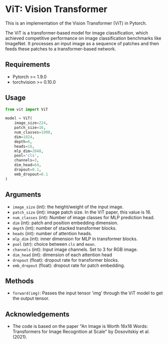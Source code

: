 # ViT: Vision Transformer

This is an implementation of the Vision Transformer (ViT) in Pytorch.

The ViT is a transformer-based model for image classification, which achieved competitive performance on image classification benchmarks like ImageNet. It processes an input image as a sequence of patches and then feeds these patches to a transformer-based network.

## Requirements

- Pytorch >= 1.9.0
- torchvision >= 0.10.0

## Usage

```python
from vit import ViT

model = ViT(
    image_size=224,
    patch_size=16,
    num_classes=1000,
    dim=1024,
    depth=6,
    heads=16,
    mlp_dim=2048,
    pool='cls',
    channels=3,
    dim_head=64,
    dropout=0.1,
    emb_dropout=0.1
)

```

## Arguments

- `image_size` (int): the height/weight of the input image.
- `patch_size` (int): image patch size. In the ViT paper, this value is 16.
- `num_classes` (int): Number of image classes for MLP prediction head.
- `dim` (int): patch and position embedding dimension.
- `depth` (int): number of stacked transformer blocks.
- `heads` (int): number of attention heads.
- `mlp_dim` (int): inner dimension for MLP in transformer blocks.
- `pool` (str): choice between `cls` and `mean`.
- `channels` (int): Input image channels. Set to 3 for RGB image.
- `dim_head` (int): dimension of each attention head
- `dropout` (float): dropout rate for transformer blocks.
- `emb_dropout` (float): dropout rate for patch embedding.

## Methods

- `forward(img)`: Passes the input tensor 'img' through the ViT model to get the output tensor.

## Acknowledgements

- The code is based on the paper "An Image is Worth 16x16 Words: Transformers for Image Recognition at Scale" by Dosovitskiy et al. (2021).
